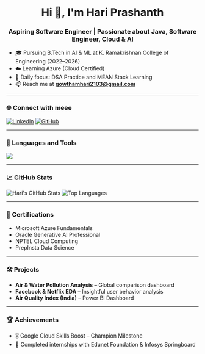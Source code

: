 <h1 align="center">Hi 👋, I'm Hari Prashanth</h1>
<h3 align="center">Aspiring Software Engineer | Passionate about Java, Software Engineer, Cloud & AI</h3>

- 🎓 Pursuing B.Tech in AI & ML at K. Ramakrishnan College of Engineering (2022–2026)  
- ☁️ Learning Azure (Cloud Certified)  
- 🧠 Daily focus: DSA Practice and MEAN Stack Learning  
- 📫 Reach me at **gowthamhari2103@gmail.com**

---

### 🌐 Connect with meee
[![LinkedIn](https://img.shields.io/badge/-LinkedIn-blue?logo=linkedin&logoColor=white)](https://www.linkedin.com/in/hariprashanth--r/)
[![GitHub](https://img.shields.io/badge/-GitHub-181717?logo=github&logoColor=white)](https://github.com/Prashanth-HP)

---

### 🧰 Languages and Tools

<img src="https://skillicons.dev/icons?i=python,java,javascript,html,css,mysql,azure,aws,git,github,vscode,streamlit" />

---

### 📈 GitHub Stats

![Hari's GitHub Stats](https://github-readme-stats.vercel.app/api?username=Prashanth-HP&show_icons=true&theme=dark)
![Top Languages](https://github-readme-stats.vercel.app/api/top-langs/?username=Prashanth-HP&layout=compact&theme=dark)

---

### 🧠 Certifications
- Microsoft Azure Fundamentals  
- Oracle Generative AI Professional  
- NPTEL Cloud Computing  
- PrepInsta Data Science  

---

### 🛠️ Projects  
- **Air & Water Pollution Analysis** – Global comparison dashboard  
- **Facebook & Netflix EDA** – Insightful user behavior analysis  
- **Air Quality Index (India)** – Power BI Dashboard  

---

### 🏆 Achievements
- 🎖️ Google Cloud Skills Boost – Champion Milestone  
- 🧪 Completed internships with Edunet Foundation & Infosys Springboard  
